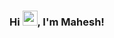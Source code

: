 ### Hi <img src="https://github.com/TheDudeThatCode/TheDudeThatCode/blob/master/Assets/Hi.gif" width="24">, I'm Mahesh!
